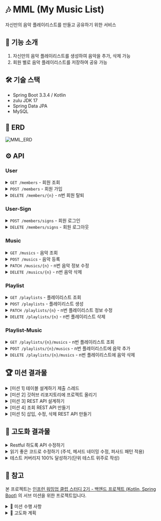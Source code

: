 # 🎶 MML (My Music List)

자신만의 음악 플레이리스트를 만들고 공유하기 위한 서비스


## 📝 기능 소개
1. 자신만의 음악 플레이리스트를 생성하여 음악을 추가, 삭제 가능
2. 회원 별로 음악 플레이리스트를 저장하여 공유 가능

## 🛠 기술 스택
- Spring Boot 3.3.4 / Kotlin
- zulu JDK 17
- Spring Data JPA
- MySQL

## 🔗 ERD

![MML_ERD](https://github.com/user-attachments/assets/d1abddd5-577f-4441-aa4a-9daa935fb816)


## ⚙ API
### User
<details>
  
  <summary><code>GET /members</code> - 회원 조회</summary>

  **Request**
  ```json
  {}
  ```

  **Response**
  ```json
  {
    "userReponse" : [
      {
        "id" : 1,
        "email" : "ppusda@naver.com"
      },
      {
        "id" : 2,
        "email" : "ppusda1234@gmail.com"
      },
    ]
  }
  ```

</details>

<details>
  
  <summary><code>POST /members</code> - 회원 가입</summary>

  **Request**
  ```json
  {
    "email" : "ppusda@naver.com",
    "password" : "1234",
    "passwordCheck" : "1234"
  }
  ```

  **Response**e
  ```json
  {}
  ```

</details>

<details>
  
  <summary><code>DELETE /members/{n}</code> - n번 회원 탈퇴</summary>

  **Request**
  ```json
  {}
  ```

  **Response**
  ```json
  {}
  ```

</details>

### User-Sign

<details>
  
  <summary><code>POST /members/signs</code> - 회원 로그인</summary>

  **Request**
  ```json
  {
    "email" : "ppusda@naver.com",
    "password" : "1234"
  }
  ```

  **Response**
  ```json
  {}
  ```

</details>

<details>
  
  <summary><code>DELETE /members/signs</code> - 회원 로그아웃</summary>

  **Request**
  ```json
  {}
  ```

  **Response**
  ```json
  {}
  ```

</details>

### Music
<details>
  
  <summary><code>GET /musics</code> - 음악 조회</summary>

  **Request**
  ```json
  {}
  ```

  **Response**
  ```json
  {
    "musicResponse" : [
      {
        "id" : 1,
        "title" : "Gang Gang Schiele",
        "artist" : "혁오",
        "url" : "https://www.youtube.com/watch?v=WB4547-tSJA",
      },
      {
        "id" : 2,
        "title" : "멋진헛간 Remix",
        "artist" : "혁오",
        "url" : "https://www.youtube.com/watch?v=3DpL4UcCdWk"
      }
    ]
  }
  ```

</details>

<details>
  
  <summary><code>POST /musics</code> - 음악 등록</summary>

  **Request**
  ```json
  {
    "title" : "Gang Gang Schiele",
    "artist" : "혁오",
    "url" : "https://www.youtube.com/watch?v=WB4547-tSJA",
  }
  ```

  **Response**
  ```json
  {}
  ```

</details>

<details>
  
  <summary><code>PATCH /musics/{n}</code> - n번 음악 정보 수정</summary>

  **Request**
  ```json
  {
    "title" : "멋진헛간 Remix",
    "artist" : "혁오",
    "url" : "https://www.youtube.com/watch?v=3DpL4UcCdWk" 
  }
  ```

  **Response**
  ```json
  {}
  ```

</details>

<details>
  
  <summary><code>DELETE /musics/{n}</code> - n번 음악 삭제</summary>

  **Request**
  ```json
  {}
  ```

  **Response**
  ```json
  {}
  ```

</details>

### Playlist

<details>
  
  <summary><code>GET /playlists</code> - 플레이리스트 조회</summary>

  **Request**
  ```json
  {}
  ```

  **Response**
  ```json
  {
    "playlistResponse" : [
      {
        "id" : 1,
        "ownerEmail" : "ppusda@naver.com",
        "name" : "내가 자주 듣는 혁오 노래 모음집"
      },
      {
        "id" : 2,
        "ownerEmail" : "ppusda1234@gmail.com",
        "name" : "혁오"
      }
    ]
  }
  ```

</details>

<details>
  
  <summary><code>POST /playlists</code> - 플레이리스트 생성</summary>

  **Request**
  ```json
  {
    "name" : "내가 자주 듣는 혁오 노래 모음집"
  }
  ```

  **Response**
  ```json
  {}
  ```

</details>

<details>
  
  <summary><code>PATCH /playlists/{n}</code> - n번 플레이리스트 정보 수정</summary>

  **Request**
  ```json
  {
    "name" : "혁오"
  }
  ```

  **Response**
  ```json
  {}
  ```

</details>

<details>
  
  <summary><code>DELETE /playlists/{n}</code> - n번 플레이리스트 삭제</summary>

  **Request**
  ```json
  {}
  ```

  **Response**
  ```json
  {}
  ```

</details>

### Playlist-Music

<details>
  
  <summary><code>GET /playlists/{n}/musics</code> - n번 플레이리스트 조회</summary>

  **Request**
  ```json
  {
    "playlistMusicResponse" : {
      "id" : 1,
      "ownerEmail" : "ppusda@naver.com",
      "musics" : [
        {
          "id" : 1,
          "title" : "Gang Gang Schiele",
          "artist" : "혁오",
          "url" : "https://www.youtube.com/watch?v=WB4547-tSJA",
        },
        {
          "id" : 2,
          "title" : "멋진헛간 Remix",
          "artist" : "혁오",
          "url" : "https://www.youtube.com/watch?v=3DpL4UcCdWk"
        }
      ]
    }
  }
  ```

  **Response**
  ```json
  {}
  ```

</details>

<details>
  
  <summary><code>POST /playlists/{n}/musics</code> - n번 플레이리스트에 음악 추가</summary>

  **Request**
  ```json
  {}
  ```

  **Response**
  ```json
  {}
  ```

</details>

<details>
  
  <summary><code>DELETE /playlists/{n}/musics</code> - n번 플레이리스트에 음악 삭제</summary>

  **Request**
  ```json
  {}
  ```

  **Response**
  ```json
  {}
  ```

</details>

## 🏆 미션 결과물

<details>
  
  <summary>[미션 1] 테이블 설계하기 제출 스레드</summary>

  커밋 내용 => [Update README.md](https://github.com/ppusda/MML/commit/9964f8345a719f880f1355529373801b27f0d425)

</details>

<details>
  
  <summary>[미션 2] 깃허브 리포지토리에 프로젝트 올리기</summary>

  커밋 내용 => [init: initialize project](https://github.com/ppusda/MML/commit/8aeb1b11555e157b6f17439522feed22a96f8b0c)

</details>

<details>
  
  <summary>[미션 3] REST API 설계하기</summary>

  커밋 내용 => [docs: API 설계 - 요청/응답 전체 추가](https://github.com/ppusda/MML/commit/8b23bae06ec013b6e26c076f5f7697b4c32c8a13)

</details>

<details>
  
  <summary>[미션 4] 조회 REST API 만들기</summary>

  커밋 내용 => [feat: 조회 API 테스트 코드 작성](https://github.com/ppusda/MML/commit/497518e55bac5a840560496dd8f50ea39d87c940)
  
  <table>
    <tr>
      <th>음악 전체 조회</th>
      <td><img src="https://github.com/user-attachments/assets/65edf250-0345-4062-9baf-6d2d475827aa"/></td>
      <td>
        <pre>
          <code>
[
  {
    "title": "Gang Gang Schiele",
    "artist": "혁오",
    "url": "https://www.youtube.com/watch?v=Xjk3w7NcZAU"
  },
  {
    "title": "멋진헛간 Remix",
    "artist": "혁오",
    "url": "https://www.youtube.com/watch?v=3DpL4UcCdWk"
  },
  {
    "title": "Happy",
    "artist": "Day6",
    "url": "https://www.youtube.com/watch?v=VXp2dCXYrvQ"
  }
]
          </code>
        </pre>
      </td>
    </tr>
    <tr>
      <th>플레이리스트 전체 조회</th>
      <td><img src="https://github.com/user-attachments/assets/6a1b02b9-a5d2-4738-9cf6-38f43126a9cf"/></td>
      <td>
        <pre>
          <code>
[
  {
    "name": "혁오 노래 모음",
    "musics": [
      {
        "title": "Gang Gang Schiele",
        "artist": "혁오",
        "url": "https://www.youtube.com/watch?v=Xjk3w7NcZAU"
      },
      {
        "title": "멋진헛간 Remix",
        "artist": "혁오",
        "url": "https://www.youtube.com/watch?v=3DpL4UcCdWk"
      }
    ]
  },
  {
    "name": "내가 자주 듣는 노래",
    "musics": [
      {
        "title": "Gang Gang Schiele",
        "artist": "혁오",
        "url": "https://www.youtube.com/watch?v=Xjk3w7NcZAU"
      },
      {
        "title": "멋진헛간 Remix",
        "artist": "혁오",
        "url": "https://www.youtube.com/watch?v=3DpL4UcCdWk"
      },
      {
        "title": "Happy",
        "artist": "Day6",
        "url": "https://www.youtube.com/watch?v=VXp2dCXYrvQ"
      }
    ]
  }
]
          </code>
        </pre>
      </td>
    </tr>
    <tr>
      <th>N번 플레이리스트 조회</th>
      <td><img src="https://github.com/user-attachments/assets/acc33ae6-e7ad-4d28-84c4-75622253dda4"/></td>
      <td>
        <pre>
          <code>
{
  "name": "혁오 노래 모음",
  "musics": [
    {
      "title": "Gang Gang Schiele",
      "artist": "혁오",
      "url": "https://www.youtube.com/watch?v=Xjk3w7NcZAU"
    },
    {
      "title": "멋진헛간 Remix",
      "artist": "혁오",
      "url": "https://www.youtube.com/watch?v=3DpL4UcCdWk"
    }
  ]
}
          </code>
        </pre>
      </td>
    </tr>
  </table>

</details>

<details>
  
  <summary>[미션 5] 삽입, 수정, 삭제 REST API 만들기</summary>

  커밋 내용 => [feat: [미션5] 삽입, 수정, 삭제 REST API 만들기](https://github.com/ppusda/MML/commit/39f5ab22c7c6e1ff6f3c93b9826aef17d35cae7c)
  
  <table>
    <tr>
      <th>테스트 결과</th>
      <td><img src="https://github.com/user-attachments/assets/f21a8528-34b0-4c03-90bb-0712c17b6681"/></td>
    </tr> 
  </table>

</details>

## 🧩 고도화 결과물

<details>
  
  <summary>Restful 하도록 API 수정하기</summary>

  커밋 내용 => [refactor: Api 수정 (자원 복수형, 버저닝)](https://github.com/ppusda/MML/commit/105e29759e1489490ff1b93dae9f60efc202d893), [refactor: Api 수정 (PUT, PATCH)](https://github.com/ppusda/MML/commit/58559a6fe2e49ce72a2e3ac2005d506d4c1355d8)

  ### PUT, PATCH에 대하여

  위 내용은 이전부터 고민하고 사용했다고 생각했지만 코치님께 관련 피드백을 받게 되었다.
  그렇게 자료를 좀 더 찾아보게 되었고 아래와 같은 고민과 생각을 마주치게 되었다.
  
  [수정이라는 작업을 할 때 PUT을 더 사용하는 이유가 있을까요?](https://www.inflearn.com/community/questions/1175426/%EC%88%98%EC%A0%95%EC%9D%B4%EB%9D%BC%EB%8A%94-%EC%9E%91%EC%97%85%EC%9D%84-%ED%95%A0-%EB%95%8C-put%EC%9D%84-%EB%8D%94-%EC%82%AC%EC%9A%A9%ED%95%98%EB%8A%94-%EC%9D%B4%EC%9C%A0%EA%B0%80-%EC%9E%88%EC%9D%84%EA%B9%8C%EC%9A%94?srsltid=AfmBOoqsSWzuKAMi-dHVhdjLSY8lzRR2-ZaaE-n0DDki3FHIlgOE-JKT) <br>
  [그래서 PUT 이랑 PATCH 는 뭐가 다른건가요](https://cindycho.tistory.com/79)
  
  부끄럽게도 나는 단순히 "PUT은 자원의 전체 교체", "PATCH는 자원의 일부 교체" 정도의 개념만 알고 있었기에 문제였던 것을 알게되었다. <br>
  아래와 같은 내용을 알아두려고 한다.

  - 언급되는 자원은 Entity의 컬럼들과 동일 시 되지 않는다. / DTO에 명시 한 목록이 자원이 되며, 이 자원들을 모두 교체 하느냐 마느냐가 PUT, PATCH로 갈리게 된다.
  - PUT은 자원의 전체 교체, 입력 받은 **모든 데이터가 그대로 반영**되어야 한다.
  - PATCH는 자원의 일부 교체, 입력 받은 데이터 중 **null이 있더라도 이전 데이터를 유지하며, 입력된 데이터만 반영**한다.
  - REST한 API를 항상 지키기는 힘들다. 하지만 차이를 알고 정해놓은 컨벤션에 맞춰서만 작성한다면 크게 문제되지는 않는다.

  위와 같은 내용들을 생각하고 코드를 수정했으며, Music의 경우는 PUT으로 변경, Playlist의 경우는 PATCH로 동작 할 수 있도록 코드를 수정하였다.
  
</details>

<details>
  
  <summary>읽기 좋은 코드로 수정하기 (주석, 메서드 네이밍 수정, 퍼사드 패턴 적용)</summary>

  커밋 내용 => 

  <table>
    <tr>
      <th>10/30 목</th>
      <td>
        <a href="https://github.com/ppusda/MML/commit/ac20b1d1e7df747848bf61330bd2d72328d45b86">refactor: 읽기 좋은 코드로 수정하기 - Member (+ List -> Page로 수정)</a><br>
        <a href="https://github.com/ppusda/MML/commit/0fed734a91b46ed3d2b8d81ffe9ace7d253cd193">refactor: 읽기 좋은 코드로 수정하기 - Member (누락 및 오타 수정)</a><br>
        <a href="https://github.com/ppusda/MML/commit/42009d2c11584fa8bfee6fde2805d5a184f67977">refactor: 읽기 좋은 코드로 수정하기 - Member (오타 수정)</a><br>
        <a href="https://github.com/ppusda/MML/commit/f3e6a83bc10d53817a24dc646c9877aa49448657">refactor: 읽기 좋은 코드로 수정하기 - Member (주석 수정)</a><br>
        <a href="https://github.com/ppusda/MML/commit/14dd3eb228719213d508755dc6e9b6269bfb0249">refactor: 읽기 좋은 코드로 수정하기 - Music (+ List -> Page로 수정, 테스트 코드 일부 수정)</a><br>
        <a href="https://github.com/ppusda/MML/commit/2c30baa89100c3d488b5f4e0d2314406e2a4044f">refactor: 읽기 좋은 코드로 수정하기 - Playlist (+ List -> Page로 수정)</a><br>
      </td>
    </tr> 
    <tr>
      <th>11/01 금</th>
      <td>
        <a href="https://github.com/ppusda/MML/commit/98a0400baa93a7ea17841dceafb58d95554f8384">refactor: 읽기 좋은 코드로 수정하기 - PlaylistMusic (+ List -> Page로 수정, 테스트 코드 일부 수정)</a><br>
        <a href="https://github.com/ppusda/MML/commit/b8896382739d16dc9cced465c060eb81f89b7142">refactor: 읽기 좋은 코드로 수정하기 - PlaylistMusic (Operation 추가)</a><br>
        <a href="https://github.com/ppusda/MML/commit/526c026ed9914218ff5ca5594f0924b9c7e93c41">refactor: 읽기 좋은 코드로 수정하기 - 퍼사드 패턴 적용하기 (MusicListRepository)</a><br>
        <a href="https://github.com/ppusda/MML/commit/ed67c314e6431978797c159d36e0c98d871d9953">refactor: 읽기 좋은 코드로 수정하기 - 오타 수정 및 불필요한 import 제거</a><br>
      </td>
    </tr> 
  </table>

  ### 후기

  이번 자체미션에서는 한 번에 이해되지 않는 메서드 네이밍을 수정하거나 구현했던 기능들에 대해 모두 주석을 달아보게 되었다.
  처음 작성할 때는 이상한 점을 느끼지 못했는데 다시 보니 이상하다고 느껴지는 메서드 네임들도 있었고, 주석을 달다 보니 누구나 이런 부분에서 벗어나더라도 더 쉽게 이해할 수 있을 것 같다고 생각하게 되었다.
  
  물론 어려운 작업은 아니었지만 생각을 요하는 작업이었던 것 같다.
  
  추가로 퍼사드 패턴을 적용해서 Music, Playlist 간에 발생하는 간단한 DB 로직들을 합쳐서 관리할 수 있게 하였다.
  혼자서 직접 적용해보는 건 처음이었지만 어렵지는 않았고, 수정한 코드를 보니 확실히 더 깔끔해졌다고 느꼈다.
  
  복잡한 구조라면 이러한 패턴을 적용해보는 것을 고민해봐야겠다고 생각되었고, 다른 디자인 패턴들도 적용해볼 수 있는지 좀 더 알아봐야겠다.
  
</details>

<details>
  
  <summary>테스트 커버리지 100% 달성하기(단위 테스트 위주로 작성)</summary>

  커밋 내용 => 

  <table>
    <tr>
      <th>11/02 토</th>
      <td>
        <a href="https://github.com/ppusda/MML/commit/1cd83d06e115975e5a6da5c505ef362c32df5d1e">feat: JaCoCo 설정 추가 (+ 각 요소 설명)</a><br>
        <a href="https://github.com/ppusda/MML/commit/5f46369f5ee9570516ca9df0c2737663cf64c1c2">refactor: 테스트 커버리지 100% 달성하기 - 기존 테스트 변경사항 수정</a><br>
      </td>
    </tr> 
    <tr>
      <th>11/03 일</th>
      <td>
        <a href="https://github.com/ppusda/MML/commit/373c6084814e106612c369225a2888a2f4262dd9">feat: 테스트 커버리지 100% 달성하기 - MemberService 테스트 작성</a><br>
      </td>
    </tr>
    <tr>
      <th>11/04 월</th>
      <td>
        <a href="https://github.com/ppusda/MML/commit/31353d16df692bdde8c97615a98e8970144351e7">feat: 테스트 커버리지 100% 달성하기 - MemberService 예외 상황 테스트 작성 (+ Mockito-Kotlin 추가)</a><br>
      </td>
    </tr>
    <tr>
      <th>11/05 화</th>
      <td>
        <a href="https://github.com/ppusda/MML/commit/a9ce047adf05c02bb057008821dc37b578c40f97">fix: 테스트 커버리지 100% 달성하기 - MemberService / 상수로 수정, mockito-kotlin 라이브러리로 수정</a><br>
        <a href="https://github.com/ppusda/MML/commit/f0a1414f07940695499b6227b669b53d97b63ca8">feat: 테스트 커버리지 100% 달성하기 - MusicService 테스트 작성</a><br>
        <a href="https://github.com/ppusda/MML/commit/877c67aeba47b6f6a32e55d42d660ba0e8b3f61c">feat: 테스트 커버리지 100% 달성하기 - PlaylistService 테스트 작성</a><br>
        <a href="https://github.com/ppusda/MML/commit/e30b24d9d8ff761fe02b0d2c9cf79d8d77370cd5">feat: 테스트 커버리지 100% 달성하기 - PlaylistMusicService 테스트 작성</a><br>
        <a href="https://github.com/ppusda/MML/commit/a35a7a90327c82757ff767bb6dcfb661557b78a9">fix: 테스트 커버리지 100% 달성하기 - 불필요한 import 제거 및 디렉토리 정리</a><br>
      </td>
    </tr>
    <tr>
      <th>11/06 수</th>
      <td>
        <a href="https://github.com/ppusda/MML/commit/92788561266007a87076c962d5a9a368050d815c">refactor: 테스트 커버리지 100% 달성하기 - BaseServiceTest 기본 설정 클래스 추가</a><br>
        <a href="https://github.com/ppusda/MML/commit/180c71b5e50d18213a905dbed0796bf9f9c13c87">refactor: 테스트 커버리지 100% 달성하기 - BaseControllerTest 기본 설정 클래스 추가 (WebMvcTest)</a><br>
        <a href="https://github.com/ppusda/MML/commit/fe41a1304758edb71cfa365ce06eb93e8d8eb804">fix: 테스트 커버리지 100% 달성하기 - BaseServiceTest 접근제어자 및 명명규칙 준수</a><br>
      </td>
    </tr>
    <tr>
      <th>11/07 목</th>
      <td>
        <a href="https://github.com/ppusda/MML/commit/d70df0f630503433bc389eb73ad7cce19dfc41c7">fix: 테스트 커버리지 100% 달성하기 - 기존 테스트에 변경사항 적용</a><br>
      </td>
    </tr>
    <tr>
      <th>11/08 금</th>
      <td>
        <a href="https://github.com/ppusda/MML/commit/34943fc9320bf86181fe9c3f7ea5d5f858b943aa">feat: 테스트 커버리지 100% 달성하기 - BaseRepositoryTest 기본 설정 클래스 추가</a><br>
      </td>
    </tr>
    <tr>
      <th>11/09 토</th>
      <td>
        <a href="https://github.com/ppusda/MML/commit/08c7162eb1d0c5510dd27d85cd002a551514d9b7">feat: 테스트 커버리지 100% 달성하기 - PlaylistMusicRepository / Custom 메서드 테스트</a><br>
        <a href="https://github.com/ppusda/MML/commit/fa228241d65ab7942e6304a8f13954ff9148f33e">feat: 테스트 커버리지 100% 달성하기 - 주석 정리</a><br>
      </td>
    </tr>
    <tr>
      <th>11/10 일</th>
      <td>
        <a href="https://github.com/ppusda/MML/commit/73cc3f2c6f0ddd846fb4c1c550dd11ba4cf4367d">feat: 테스트 커버리지 100% 달성하기 - PlaylistMusicRepository 테스트 작성</a><br>
        <a href="https://github.com/ppusda/MML/commit/85f77232b6faba52caecbd5efbd5fe355c71df10">fix: 테스트 커버리지 100% 달성하기 - Entity 미사용 Setter 제거</a><br>
        <a href="https://github.com/ppusda/MML/commit/3a40d028f5d70ffdc9b23b00fe120b9405dcec15">fix: 테스트 커버리지 100% 달성하기 - 테스트 공통 사항 적용 및 Excpetion 검증</a><br>
        <a href="https://github.com/ppusda/MML/commit/896d0ba606d75cbf947c2868c6a1ae844c6dcc0b">fix: 테스트 커버리지 100% 달성하기 - 업데이트 로직 수정</a><br>
      </td>
    </tr>
    <tr>
      <th>11/11 월</th>
      <td>
        <a href="https://github.com/ppusda/MML/commit/2b5aa1bda3ef92780e5cd420a74ee96b9c0aa535">feat: 테스트 커버리지 100% 달성하기 - ApiResponse, Custom Exception 테스트 작성</a><br>
        <a href="https://github.com/ppusda/MML/commit/45ee651bd9765a886f0cbc54c1220a1836752dd9">feat: 테스트 커버리지 100% 달성하기 - DTO 테스트 작성 (+ Member DTO 경로 수정)</a><br>
        <a href="https://github.com/ppusda/MML/commit/1ea4ea631fec800ecfdda5e8a4fbe8807e1364db">feat: 테스트 커버리지 100% 달성하기 - MmlApplication main @generated로 제외</a><br>
        <a href="https://github.com/ppusda/MML/commit/0d265a8f4a67a763bb9bfb93939d9551b7277bd1">feat: 테스트 커버리지 100% 달성하기 - Entity 내 수정 메서드 테스트 작성</a><br>
      </td>
    </tr> 
  </table>

  ### 테스트 커버리지 - 초기
  ![테스트 커버리지 - 초기](https://github.com/user-attachments/assets/faa7f62b-2e4a-4bbf-b5db-5de2c0a70992)

  ### 테스트 커버리지 - 기존 테스트 변경사항 적용 후
  ![테스트 커버리지 - 기존 테스트 변경사항 적용 후](https://github.com/user-attachments/assets/18df3306-3e98-435f-9e2d-d0cd380a7de8)

  ### 테스트 커버리지 - 멤버 추가 후
  ![테스트 커버리지 - 멤버 추가 후](https://github.com/user-attachments/assets/ee94586d-2ca0-4f77-b56c-f17d2bf8d3e3)

  ### 테스트 커버리지 - 서비스 추가 후
  ![테스트 커버리지 - 서비스 추가 후](https://github.com/user-attachments/assets/f57c968f-cd41-429b-aa82-0a5c42435858)

  ### 테스트 커버리지 - 컨트롤러 변경사항 적용 후
  ![테스트 커버리지 - 컨트롤러 변경 후](https://github.com/user-attachments/assets/0ecb68d6-cee0-49da-9bba-b34a1312e9a4)

  ### 테스트 커버리지 - 리포지토리 추가 후
  ![테스트 커버리지 - 리포지토리 추가 후](https://github.com/user-attachments/assets/aadd245e-d5f2-42c1-937c-c094952e3b61)

  ### 테스트 커버리지 - 미사용 Setter 제거 및 Exception 검증 로직 등 변경 후
  ![테스트 커버리지 - 미사용 Setter 제거 및 Exception 검증 등 변경사항 적용 후](https://github.com/user-attachments/assets/af9a9f6f-7a98-447a-9cf3-0bd7768fe15a)

  ### 테스트 커버리지 - Controller Advice, Custom Excpetion 테스트 추가 후
  ![테스트 커버리지 - Controller Advice, Custom Excpetion 테스트 추가 후](https://github.com/user-attachments/assets/a5b87d2a-7593-4a1e-91b2-278c8a65ffb8)

  ### 테스트 커버리지 - DTO 테스트 추가 후
  ![테스트 커버리지 - DTO 테스트 작성](https://github.com/user-attachments/assets/5a6d8a76-f348-4ade-88e1-0924a21ace91)

  ### 테스트 커버리지 - Entity 내 메서드 테스트 추가 및 메인 메서드 제외 후
  ![테스트 커버리지 - Entity 메서드 테스트와 Main 메서드 제외](https://github.com/user-attachments/assets/a859e185-8451-4aec-93b4-6f43f863da47)

  ### 후기
  꽤 오랜시간을 투자해서 JaCoCo 테스트 커버리지 100%를 달성하게 되었다. <br>
  **총 84개의 테스트와 24개의 파일**을 만들었으며 코치님께서 말씀하셨던 커버리지 100%를 달성해보면 배우는 것이 있을 것이라는 말에 공감하게 되었다.
  
  **먼저 테스트 코드가 필요한 Controller, Service, Repository에 대해 테스트 작성 흐름을 알게 되었다.** <br>
  이 부분이 솔직히 정말 의미있다고 생각하며, 앞으로 어렵게만 느껴졌던 테스트 코드 작성에 대한 부담감을 덜 수 있을것 같다.

  **두번째로는 여러 분기에 대한 처리의 중요성을 알게 되었다.** <br>
  테스트 커버리지 100%를 목표로 채워나가다 보니 사용한 적 없는 조건문이나 고려해야하는 예외 상황들을 많이 보게 되었다. <br>
  이런 부분에 대한 작성을 실제로 하다 보니 예상치 못한 부분에서 발생할 수 있는 상황을 좀 더 생각해 볼 수 있었고, 불필요한 코드들을 처리할 수 있었던 것 같다.

  **마지막으로 테스트 코드의 중요성을 다시 한 번 깨닫게 되었다.** <br>
  테스트 코드를 작성해보면서 실제로 잘못 구현한 부분도 발견했으며, 위에서 언급했던 것 처럼 불필요한 부분이나 어색한 부분들을 고칠 수 있었다. <br>
  이러한 자잘한 실수들이 실무에서는 큰 영향을 미칠 수 있으니 테스트 코드가 얼마나 중요한 지 알 수 있었던 것 같다.

  ### 마치며
  일주일이 넘는 시간동안 테스트 코드를 작성해보면서 여러 생각들이 들었다. <br>
  작은 프로젝트임에도 불구하고 작성해야 할 테스트는 많았고 관련 지식도 부족했기에 생각보다 힘들었고 시간이 꽤나 소요되었다. <br>
  그래도 매일 새벽까지 테스트를 작성하며 테스트 커버리지를 올려나가는 순간들은 재밌었고 무엇보다 의미있는 작업이라는 것을 많이 느끼게 되었다.

  [코치님께서 추천해주셨던 영상](https://www.youtube.com/watch?v=jdlBu2vFv58)에서도 나왔던 것 처럼 테스트 커버리지 100%를 달성한 순간에 "아 이렇게 해도 모든 상황을 검증할 수는 없겠구나" 라는 생각이 들었고
  그렇기에 테스트 커버리지 100% 달성은 좋은 경험이었고 앞으로도 최대한 버그가 없도록 좋은 테스트 코드를 열심히 작성하며 개발을 해나가야겠다고 다짐하게되었다.
  
</details>

## 📑 참고
본 프로젝트는 [인프런 워밍업 클럽 스터디 2기 - 백엔드 프로젝트 (Kotlin, Spring Boot)](https://www.inflearn.com/course/offline/warmup-club-2-be-bk) 의 서브 미션을 위한 프로젝트입니다.

<details>
  
  <summary>🎯 미션 수행 사항</summary>
  
  - [x] [미션 1] 테이블 설계하기(~10/4 금)
  - [x] [미션 2] 깃허브 리포지토리에 프로젝트 올리기(~10/4 금)
  - [x] [미션 3] REST API 설계하기(~10/8 화)
  - [x] [미션 4] 조회 REST API 만들기(~10/15 화)
  - [x] [미션 5] 삽입, 수정, 삭제 REST API 만들기(~10/21 월)
  - [ ] [자체 미션] 이후 고도화

</details>

<details>
  
  <summary>📑 고도화 계획</summary>

  코드 리뷰 => [코드 리뷰](https://github.com/ppusda/MML/pull/1)
  코드 리뷰 해주신 내용을 고려하여 코드를 수정하고, 고도화를 진행해보려고 합니다.
  
  - [X] Restful 하도록 API 수정하기 (10/30 수)
  - [x] 읽기 좋은 코드로 수정하기 (주석, 메서드 네이밍 수정, 퍼사드 패턴 적용) (10/31 목 ~ 11/01 금)
  - [x] 테스트 커버리지 100% 달성하기 (단위 테스트 위주로 작성) (11/02 토 ~ 11/11 월)
  - [ ] UI 추가하기
  - [ ] 더미 데이터 추가하기

</details>

